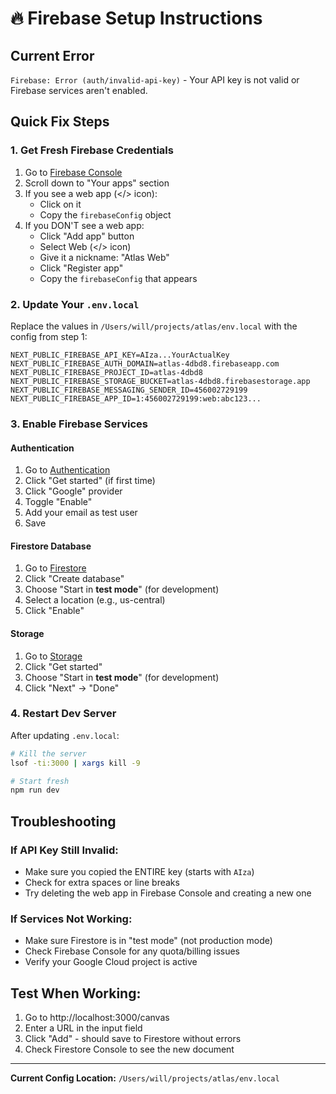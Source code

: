 # 🔥 Firebase Setup Instructions

## Current Error
`Firebase: Error (auth/invalid-api-key)` - Your API key is not valid or Firebase services aren't enabled.

## Quick Fix Steps

### 1. Get Fresh Firebase Credentials

1. Go to [Firebase Console](https://console.firebase.google.com/project/atlas-4dbd8/settings/general)
2. Scroll down to "Your apps" section
3. If you see a web app (</> icon):
   - Click on it
   - Copy the `firebaseConfig` object
4. If you DON'T see a web app:
   - Click "Add app" button
   - Select Web (</> icon)
   - Give it a nickname: "Atlas Web"
   - Click "Register app"
   - Copy the `firebaseConfig` that appears

### 2. Update Your `.env.local`

Replace the values in `/Users/will/projects/atlas/env.local` with the config from step 1:

```env
NEXT_PUBLIC_FIREBASE_API_KEY=AIza...YourActualKey
NEXT_PUBLIC_FIREBASE_AUTH_DOMAIN=atlas-4dbd8.firebaseapp.com
NEXT_PUBLIC_FIREBASE_PROJECT_ID=atlas-4dbd8
NEXT_PUBLIC_FIREBASE_STORAGE_BUCKET=atlas-4dbd8.firebasestorage.app
NEXT_PUBLIC_FIREBASE_MESSAGING_SENDER_ID=456002729199
NEXT_PUBLIC_FIREBASE_APP_ID=1:456002729199:web:abc123...
```

### 3. Enable Firebase Services

#### Authentication
1. Go to [Authentication](https://console.firebase.google.com/project/atlas-4dbd8/authentication/providers)
2. Click "Get started" (if first time)
3. Click "Google" provider
4. Toggle "Enable"
5. Add your email as test user
6. Save

#### Firestore Database
1. Go to [Firestore](https://console.firebase.google.com/project/atlas-4dbd8/firestore)
2. Click "Create database"
3. Choose "Start in **test mode**" (for development)
4. Select a location (e.g., us-central)
5. Click "Enable"

#### Storage
1. Go to [Storage](https://console.firebase.google.com/project/atlas-4dbd8/storage)
2. Click "Get started"
3. Choose "Start in **test mode**" (for development)
4. Click "Next" → "Done"

### 4. Restart Dev Server

After updating `.env.local`:

```bash
# Kill the server
lsof -ti:3000 | xargs kill -9

# Start fresh
npm run dev
```

## Troubleshooting

### If API Key Still Invalid:
- Make sure you copied the ENTIRE key (starts with `AIza`)
- Check for extra spaces or line breaks
- Try deleting the web app in Firebase Console and creating a new one

### If Services Not Working:
- Make sure Firestore is in "test mode" (not production mode)
- Check Firebase Console for any quota/billing issues
- Verify your Google Cloud project is active

## Test When Working:
1. Go to http://localhost:3000/canvas
2. Enter a URL in the input field
3. Click "Add" - should save to Firestore without errors
4. Check Firestore Console to see the new document

---

**Current Config Location:** `/Users/will/projects/atlas/env.local`
